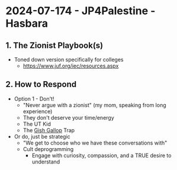 # 2024-07-174 - JP4Palestine - Hasbara

## 1.  The Zionist Playbook(s)
- Toned down version specifically for colleges
  -  https://www.juf.org/iec/resources.aspx

## 2. How to Respond
- Option 1 - Don't!
  - "Never argue with a zionist" (my mom, speaking from long experience)
  - They don't deserve your time/energy
  - The UT Kid
  - The [Gish Gallop](https://en.wikipedia.org/wiki/Gish_gallop) Trap 
- Or do, just be strategic
  - "We get to choose who we have these conversations with"
  - Cult deprogramming
    - Engage with curiosity, compassion, and a TRUE desire to understand